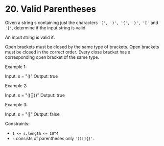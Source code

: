 # 20. Valid Parentheses

Given a string s containing just the characters `'(', ')', '{', '}', '['` and `']'`, determine if the input string is
valid.

An input string is valid if:

Open brackets must be closed by the same type of brackets.
Open brackets must be closed in the correct order.
Every close bracket has a corresponding open bracket of the same type.

Example 1:

Input: s = "()"
Output: true

Example 2:

Input: s = "()[]{}"
Output: true

Example 3:

Input: s = "(]"
Output: false

Constraints:
- `1 <= s.length <= 10^4`
- `s` consists of parentheses only `'()[]{}'.`



